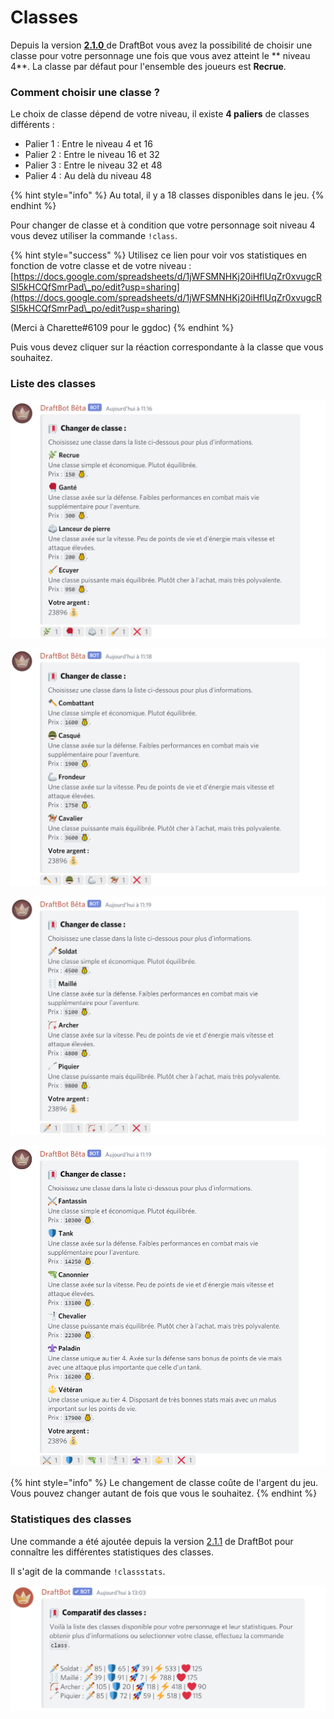 # Classes

Depuis la version [**2.1.0** ](https://history.draftbot.com/draftbot-v2/2.1.0)de DraftBot vous avez la possibilité de choisir une classe pour votre personnage une fois que vous avez atteint le \*\* niveau 4\*\*. La classe par défaut pour l'ensemble des joueurs est **Recrue**.

### Comment choisir une classe ?

Le choix de classe dépend de votre niveau, il existe **4 paliers** de classes différents :

* Palier 1 : Entre le niveau 4 et 16
* Palier 2 : Entre le niveau 16 et 32
* Palier 3 : Entre le niveau 32 et 48
* Palier 4 : Au delà du niveau 48

{% hint style="info" %}
Au total, il y a 18 classes disponibles dans le jeu.
{% endhint %}

Pour changer de classe et à condition que votre personnage soit niveau 4 vous devez utiliser la commande `!class`.

{% hint style="success" %}
Utilisez ce lien pour voir vos statistiques en fonction de votre classe et de votre niveau : [https://docs.google.com/spreadsheets/d/1jWFSMNHKj20iHflUqZr0xvugcRSI5kHCQfSmrPad\_po/edit?usp=sharing](https://docs.google.com/spreadsheets/d/1jWFSMNHKj20iHflUqZr0xvugcRSI5kHCQfSmrPad\_po/edit?usp=sharing)

(Merci à Charette#6109 pour le ggdoc)
{% endhint %}

Puis vous devez cliquer sur la réaction correspondante à la classe que vous souhaitez.

### Liste des classes

![Classes de palier 1](<../.gitbook/assets/Classes tier 1.png>)

![Classes de palier 2](<../.gitbook/assets/Classes tier 2.png>)

![Classes de palier 3](<../.gitbook/assets/Classes tier 3.png>)

![Classes de palier 4](<../.gitbook/assets/Classes tier 4.png>)

{% hint style="info" %}
Le changement de classe coûte de l'argent du jeu. Vous pouvez changer autant de fois que vous le souhaitez.
{% endhint %}

### Statistiques des classes

Une commande a été ajoutée depuis la version [2.1.1](https://history.draftbot.com/draftbot-v2/2.1.1) de DraftBot pour connaître les différentes statistiques des classes.

Il s'agit de la commande `!classstats`.

![Statistiques des classes](<../.gitbook/assets/Stats de classes.png>)
